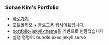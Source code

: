 ### Sohae Kim's Portfolio
- [바로가기](https://dayook.github.io/)
- 포트폴리오 + 블로그용 웹사이트입니다.
- [portfolio-jekyll-theme](https://github.com/LeNPaul/portfolio-jekyll-theme)을 기반으로 만들었습니다
- 실행 명령어: bundle exec jekyll serve
